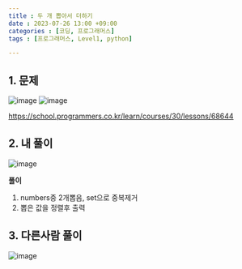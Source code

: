 ```yaml
---
title : 두 개 뽑아서 더하기
date : 2023-07-26 13:00 +09:00
categories : [코딩, 프로그래머스]
tags : [프로그래머스, Level1, python]

---
```

## 1. 문제
![image](https://github.com/mini0-0/mini0-0.github.io/assets/63296983/f7af0117-d31c-4a08-b88d-61ab44e49e25)
![image](https://github.com/mini0-0/mini0-0.github.io/assets/63296983/267ced70-1d79-4f7e-a189-4549ea306122)


<https://school.programmers.co.kr/learn/courses/30/lessons/68644>

## 2. 내 풀이
![image](https://github.com/mini0-0/mini0-0.github.io/assets/63296983/493c61f5-546d-48ee-a7ab-b26679e5d7d9)

**풀이**

1. numbers중 2개뽑음, set으로 중복제거
2. 뽑은 값을 정렬후 출력

## 3. 다른사람 풀이
![image](https://github.com/mini0-0/mini0-0.github.io/assets/63296983/d48194e6-ec4d-45fd-9caf-bc0ea5950f8c)
